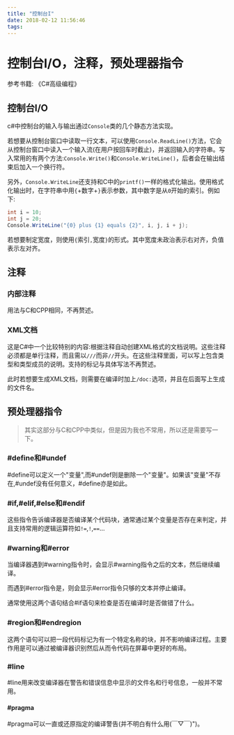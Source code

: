 ```yaml
---
title: "控制台I"
date: 2018-02-12 11:56:46
tags: 
---
```


# 控制台I/O，注释，预处理器指令

<!--more-->

参考书籍: 《C#高级编程》

## 控制台I/O

c#中控制台的输入与输出通过`Console`类的几个静态方法实现。

若想要从控制台窗口中读取一行文本，可以使用`Console.ReadLine()`方法，它会从控制台窗口中读入一个输入流(在用户按回车时截止)，并返回输入的字符串。写入常用的有两个方法:`Console.Write()`和`Console.WriteLine()`，后者会在输出结束后加入一个换行符。

另外，`Console.WriteLine`还支持和C中的`printf()`一样的格式化输出。使用格式化输出时，在字符串中用`{`+数字+`}`表示参数，其中数字是从`0`开始的索引。例如下:
```CS
int i = 10;
int j = 20;
Console.WriteLine("{0} plus {1} equals {2}", i, j, i + j);
```
若想要制定宽度，则使用`{`索引`,`宽度`}`的形式。其中宽度未政治表示右对齐，负值表示左对齐。

## 注释
### 内部注释

用法与C和CPP相同，不再赘述。

### XML文档

这是C#中一个比较特别的内容:根据注释自动创建XML格式的文档说明。这些注释必须都是单行注释，而且需以`///`而非`//`开头。在这些注释里面，可以写上包含类型和类型成员的说明。支持的标记与具体写法不再赘述。

此时若想要生成XML文档，则需要在编译时加上`/doc:`选项，并且在后面写上生成的文件名。

## 预处理器指令

> 其实这部分与C和CPP中类似，但是因为我也不常用，所以还是需要写一下。

### #define和#undef
#define可以定义一个"变量",而#undef则是删除一个"变量"。如果该"变量"不存在,#undef没有任何意义，#define亦是如此。

### #if,#elif,#else和#endif

这些指令告诉编译器是否编译某个代码块，通常通过某个变量是否存在来判定，并且支持常用的逻辑运算符如`!=`,`!`,`==`...

### #warning和#error

当编译器遇到#warning指令时，会显示#warning指令之后的文本，然后继续编译。

而遇到#error指令是，则会显示#error指令只够的文本并停止编译。

通常使用这两个语句结合#if语句来检查是否在编译时是否做错了什么。

### #region和#endregion

这两个语句可以把一段代码标记为有一个特定名称的块，并不影响编译过程。主要作用是可以通过被编译器识别然后从而令代码在屏幕中更好的布局。

### #line

#line用来改变编译器在警告和错误信息中显示的文件名和行号信息，一般并不常用。

#### #pragma

#pragma可以一直或还原指定的编译警告(并不明白有什么用(￣▽￣)")。